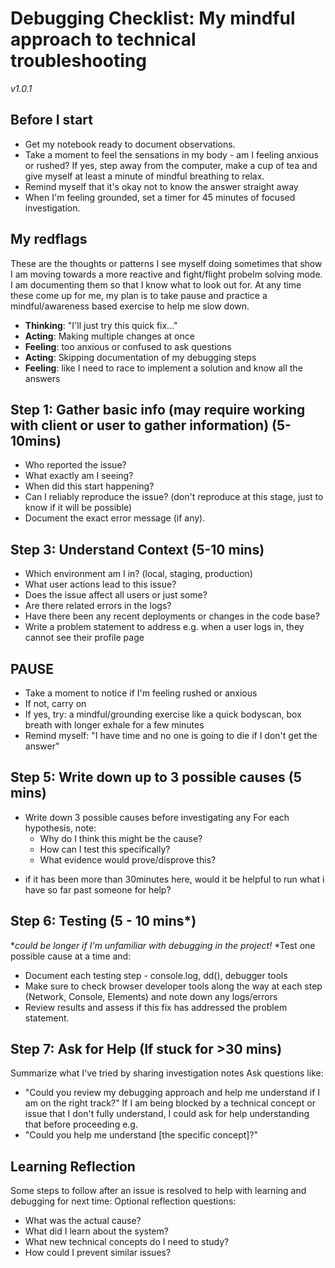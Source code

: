# Debugging Checklist: My mindful approach to technical troubleshooting
*v1.0.1*

## Before I start
- Get my notebook ready to document observations.
- Take a moment to feel the sensations in my body - am I feeling anxious or rushed? If yes, step away from the computer, make a cup of tea and give myself at least a minute of mindful breathing to relax. 
- Remind myself that it's okay not to know the answer straight away
- When I'm feeling grounded, set a timer for 45 minutes of focused investigation.

## My redflags
These are the thoughts or patterns I see myself doing sometimes that show I am moving towards a more reactive and fight/flight probelm solving mode. I am documenting them so that I know what to look out for. At any time these come up for me, my plan is to take pause and practice a mindful/awareness based exercise to help me slow down.

- **Thinking**: "I'll just try this quick fix..."
- **Acting**: Making multiple changes at once
- **Feeling**: too anxious or confused to ask questions
- **Acting**: Skipping documentation of my debugging steps
- **Feeling**: like I need to race to implement a solution and know all the answers

## Step 1: Gather basic info (may require working with client or user to gather information) (5-10mins)
- Who reported the issue?
- What exactly am I seeing?
- When did this start happening?
- Can I reliably reproduce the issue? (don't reproduce at this stage, just to know if it will be possible)
- Document the exact error message (if any).

## Step 3: Understand Context (5-10 mins)

- Which environment am I in? (local, staging, production)
- What user actions lead to this issue?
- Does the issue affect all users or just some?
- Are there related errors in the logs?
- Have there been any recent deployments or changes in the code base?
- Write a problem statement to address e.g. when a user logs in, they cannot see their profile page

## PAUSE 
- Take a moment to notice if I'm feeling rushed or anxious
- If not, carry on
- If yes, try: a mindful/grounding exercise like a quick bodyscan, box breath with longer exhale for a few minutes
- Remind myself: "I have time and no one is going to die if I don't get the answer"

## Step 5: Write down up to 3 possible causes (5 mins)

- Write down 3 possible causes before investigating any
For each hypothesis, note:
  - Why do I think this might be the cause?
  - How can I test this specifically?
  - What evidence would prove/disprove this?

* if it has been more than 30minutes here, would it be helpful to run what i have so far past someone for help?

## Step 6: Testing (5 - 10 mins*)
**could be longer if I'm unfamiliar with debugging in the project!*
*Test one possible cause at a time and:
- Document each testing step - console.log, dd(), debugger tools
- Make sure to check browser developer tools along the way at each step (Network, Console, Elements) and note down any logs/errors
- Review results and assess if this fix has addressed the problem statement.

## Step 7: Ask for Help (If stuck for >30 mins)

Summarize what I've tried by sharing investigation notes
Ask questions like:
- "Could you review my debugging approach and help me understand if I am on the right track?"
If I am being blocked by a technical concept or issue that I don't fully understand, I could ask for help understanding that before proceeding e.g.
- "Could you help me understand [the specific concept]?"



## Learning Reflection
Some steps to follow after an issue is resolved to help with learning and debugging for next time:
Optional reflection questions:
- What was the actual cause?
- What did I learn about the system?
- What new technical concepts do I need to study?
- How could I prevent similar issues?